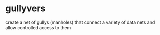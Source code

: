 gullyvers
=========

create a net of gullys (manholes) that connect a variety of data nets and allow controlled access to them
